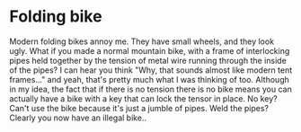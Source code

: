 # Folding bike

Modern folding bikes annoy me. They have small wheels, and they look ugly. What if you made a normal mountain bike, with a frame of interlocking pipes held together by the tension of metal wire running through the inside of the pipes? I can hear you think "Why, that sounds almost like modern tent frames..." and yeah, that's pretty much what I was thinking of too. Although in my idea, the fact that if there is no tension there is no bike means you can actually have a bike with a key that can lock the tensor in place. No key? Can't use the bike because it's just a jumble of pipes. Weld the pipes? Clearly you now have an illegal bike..